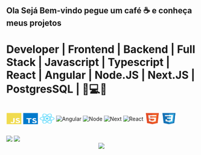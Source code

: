 ## Ola Sejá Bem-vindo pegue um café ☕ e conheça meus projetos
#  Developer | Frontend | Backend | Full Stack | Javascript | Typescript | React | Angular | Node.JS | Next.JS | PostgresSQL | 🎯💻🚀


<div style="display: inline_block"><br>
  <img align="center" alt="Js" height="30" width="40" src="https://raw.githubusercontent.com/devicons/devicon/master/icons/javascript/javascript-plain.svg">
  <img align="center" alt="Ts" height="30" width="40" src="https://raw.githubusercontent.com/devicons/devicon/master/icons/typescript/typescript-plain.svg">
  <img align="center" alt="React" height="30" width="40" src="https://raw.githubusercontent.com/devicons/devicon/master/icons/react/react-original.svg">
  <img align="center" alt="Angular" height="40" width="40" src="https://upload.wikimedia.org/wikipedia/commons/thumb/c/cf/Angular_full_color_logo.svg/512px-Angular_full_color_logo.svg.png">
  <img align="center" alt="Node" height="70" width="80" src="https://www.shareicon.net/data/128x128/2015/10/06/112723_development_512x512.png">
  <img align="center" alt="Next" height="40" width="80" src="https://images.ctfassets.net/piwi0eufbb2g/2tanwYlvc27w41e445XOhk/2f4133ef0c0972f1feef02a2d8dc590e/nextjs.jpeg?w=1200&h=630">
  <img align="center" alt="React" height="50" width="60" src="https://cdn.iconscout.com/icon/free/png-256/free-postgresql-11-1175122.png">
  
  <img align="center" alt="HTML" height="30" width="40" src="https://raw.githubusercontent.com/devicons/devicon/master/icons/html5/html5-original.svg">
  <img align="center" alt="CSS" height="30" width="40" src="https://raw.githubusercontent.com/devicons/devicon/master/icons/css3/css3-original.svg">
  

 
</div>
  
  ##
 
<div>
  <a href = "mailto:felipe.romao@outlook.com"><img src="https://img.shields.io/badge/-Gmail-%23333?style=for-the-badge&logo=gmail&logoColor=white" target="_blank"></a>
  <a href="https://www.linkedin.com/in/felipeaugustoromao/" target="_blank"><img src="https://img.shields.io/badge/-LinkedIn-%230077B5?style=for-the-badge&logo=linkedin&logoColor=white" target="_blank"></a> 
  
</div>
<center>
<img src="https://github.com/FelipeLRomao/felipelromao/assets/129228709/2dbde577-ee0d-49b4-a567-de0eb36ccd7f" />
</center>
